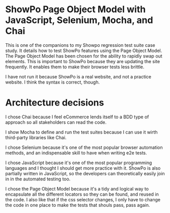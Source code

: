 # ShowPo Page Object Model with JavaScript, Selenium, Mocha, and Chai

This is one of the companions to my Showpo regression test suite case study. It details how to test ShowPo features using the Page Object Model. The Page Object Model has been chosen for the ability to rapidly swap out elements. This is important to ShowPo because they are updating the site frequently. It enables them to make their browser tests less brittle. 

I have not run it because ShowPo is a real website, and not a practice website. I think the syntax is correct, though.

# Architecture decisions

I chose Chai because I feel eCommerce lends itself to a BDD type of approach so all stakeholders can read the code.

I show Mocha to define and run the test suites because I can use it wirth third-party libraries like Chai.

I chose Selenium because it's one of the most popular browser automation methods, and an indispensable skill to have when writing e2e tests.

I chose JavaScript because it's one of the most popular programming languages and I thought I should get more practice with it. ShowPo is also partially written in JavaScript, so the developers can theoretically easily join in in the automated testing too.

I chose the Page Object Model because it's a tidy and logical way to encapsulate all the different locators so they can be found, and reused in the code. I also like that if the css selector changes, I only have to change the code in one place to make the tests that shouls pass, pass again. 
